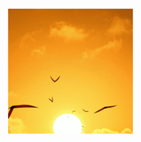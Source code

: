 <p align="center"><img src="https://raw.githubusercontent.com/oslingtl/oslingtl/main/flyawaywavegrower.gif" width="50%" height="50%"></p>
